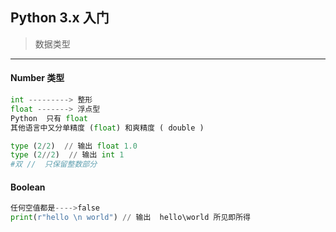 ## Python 3.x 入门
 >数据类型   
 
*** 
#### Number 类型
```Python
int ---------> 整形
float -------> 浮点型
Python  只有 float
其他语言中又分单精度 (float) 和爽精度 ( double )

type (2/2)  // 输出 float 1.0
type (2//2)  // 输出 int 1
#双 //  只保留整数部分
```
#### Boolean
```Python
任何空值都是---->false
print(r"hello \n world") // 输出  hello\world 所见即所得
```
